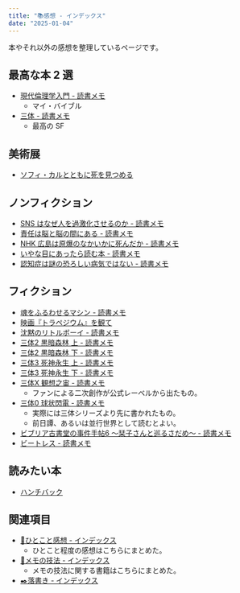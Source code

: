 ```yaml
---
title: "📚感想 - インデックス"
date: "2025-01-04"
---
```


本やそれ以外の感想を整理しているページです。

## 最高な本 2 選

- [現代倫理学入門 - 読書メモ](20241217-introduction-to-modern-ethics.md)
	- マイ・バイブル
- [三体 - 読書メモ](20241217-the-three-body-problem-1.md)
	- 最高の SF

## 美術展

- [ソフィ・カルとともに死を見つめる](20250127-sophie-calle-with-death-focus-on.md)

## ノンフィクション

- [SNS はなぜ人を過激化させるのか - 読書メモ](240810-social-media-prism.md)
- [責任は脳と脳の間にある - 読書メモ](240807-whos-in-charge.md)
- [NHK 広島は原爆のなかいかに死んだか - 読書メモ](240806-book-esperanto-nuke.md)
- [いやな目にあったら読む本 - 読書メモ](20241207-a-revenge-manual-for-those-who-hate-someone.md)
- [認知症は謎の恐ろしい病気ではない - 読書メモ](20241208-dementia-is-not-a-mysterious-frightening-disease.md)

## フィクション

- [魂をふるわせるマシン - 読書メモ](20241208-soul-driver.md)
- [映画『トラペジウム』を観て](240603-trapezium.md)
- [沈黙のリトルボーイ - 読書メモ](20241217-silent-little-boy.md)
- [三体2 黒暗森林 上 - 読書メモ](20241217-the-three-body-problem-2.md)
- [三体2 黒暗森林 下 - 読書メモ](20241217-the-three-body-problem-3.md)
- [三体3 死神永生 上 - 読書メモ](20241217-the-three-body-problem-4.md)
- [三体3 死神永生 下 - 読書メモ](20241217-the-three-body-problem-5.md)
- [三体X 観想之宙 - 読書メモ](20241217-the-three-body-problem-x.md)
	- ファンによる二次創作が公式レーベルから出たもの。
- [三体0 球状閃電 - 読書メモ](20241217-the-three-body-problem-0.md)
	- 実際には三体シリーズより先に書かれたもの。
	- 前日譚、あるいは並行世界として読むとよい。
- [ビブリア古書堂の事件手帖6 〜栞子さんと巡るさだめ〜 - 読書メモ](20241217-biblia-used-bookstore-casebook-6.md)
- [ビートレス - 読書メモ](20241217-beatless.md)

## 読みたい本

- [ハンチバック](20241214-hunchback.md)

## 関連項目

- [💬ひとこと感想 - インデックス](20241217-one-thing-comment-index.md)
	- ひとこと程度の感想はこちらにまとめた。
- [📝メモの技法 - インデックス](20250105-note-taking-techniques-index.md)
	- メモの技法に関する書籍はこちらにまとめた。
- [✒️落書き - インデックス](20241209-scribble-index.md)